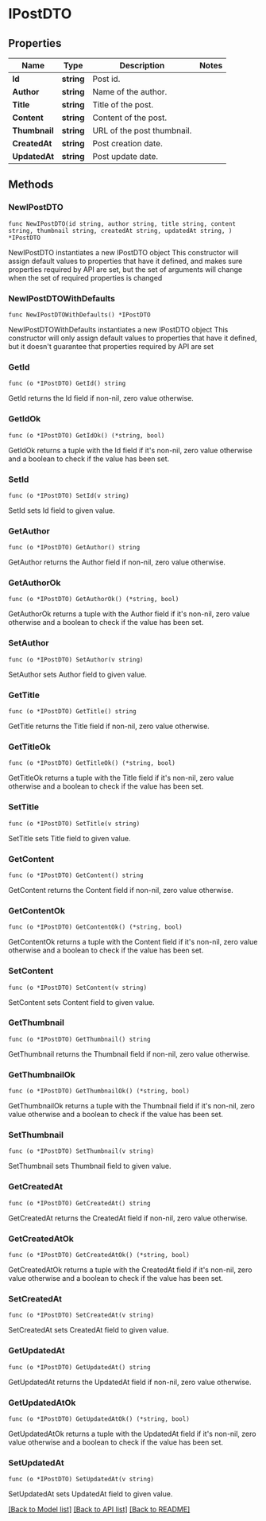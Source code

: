 # IPostDTO

## Properties

Name | Type | Description | Notes
------------ | ------------- | ------------- | -------------
**Id** | **string** | Post id. | 
**Author** | **string** | Name of the author. | 
**Title** | **string** | Title of the post. | 
**Content** | **string** | Content of the post. | 
**Thumbnail** | **string** | URL of the post thumbnail. | 
**CreatedAt** | **string** | Post creation date. | 
**UpdatedAt** | **string** | Post update date. | 

## Methods

### NewIPostDTO

`func NewIPostDTO(id string, author string, title string, content string, thumbnail string, createdAt string, updatedAt string, ) *IPostDTO`

NewIPostDTO instantiates a new IPostDTO object
This constructor will assign default values to properties that have it defined,
and makes sure properties required by API are set, but the set of arguments
will change when the set of required properties is changed

### NewIPostDTOWithDefaults

`func NewIPostDTOWithDefaults() *IPostDTO`

NewIPostDTOWithDefaults instantiates a new IPostDTO object
This constructor will only assign default values to properties that have it defined,
but it doesn't guarantee that properties required by API are set

### GetId

`func (o *IPostDTO) GetId() string`

GetId returns the Id field if non-nil, zero value otherwise.

### GetIdOk

`func (o *IPostDTO) GetIdOk() (*string, bool)`

GetIdOk returns a tuple with the Id field if it's non-nil, zero value otherwise
and a boolean to check if the value has been set.

### SetId

`func (o *IPostDTO) SetId(v string)`

SetId sets Id field to given value.


### GetAuthor

`func (o *IPostDTO) GetAuthor() string`

GetAuthor returns the Author field if non-nil, zero value otherwise.

### GetAuthorOk

`func (o *IPostDTO) GetAuthorOk() (*string, bool)`

GetAuthorOk returns a tuple with the Author field if it's non-nil, zero value otherwise
and a boolean to check if the value has been set.

### SetAuthor

`func (o *IPostDTO) SetAuthor(v string)`

SetAuthor sets Author field to given value.


### GetTitle

`func (o *IPostDTO) GetTitle() string`

GetTitle returns the Title field if non-nil, zero value otherwise.

### GetTitleOk

`func (o *IPostDTO) GetTitleOk() (*string, bool)`

GetTitleOk returns a tuple with the Title field if it's non-nil, zero value otherwise
and a boolean to check if the value has been set.

### SetTitle

`func (o *IPostDTO) SetTitle(v string)`

SetTitle sets Title field to given value.


### GetContent

`func (o *IPostDTO) GetContent() string`

GetContent returns the Content field if non-nil, zero value otherwise.

### GetContentOk

`func (o *IPostDTO) GetContentOk() (*string, bool)`

GetContentOk returns a tuple with the Content field if it's non-nil, zero value otherwise
and a boolean to check if the value has been set.

### SetContent

`func (o *IPostDTO) SetContent(v string)`

SetContent sets Content field to given value.


### GetThumbnail

`func (o *IPostDTO) GetThumbnail() string`

GetThumbnail returns the Thumbnail field if non-nil, zero value otherwise.

### GetThumbnailOk

`func (o *IPostDTO) GetThumbnailOk() (*string, bool)`

GetThumbnailOk returns a tuple with the Thumbnail field if it's non-nil, zero value otherwise
and a boolean to check if the value has been set.

### SetThumbnail

`func (o *IPostDTO) SetThumbnail(v string)`

SetThumbnail sets Thumbnail field to given value.


### GetCreatedAt

`func (o *IPostDTO) GetCreatedAt() string`

GetCreatedAt returns the CreatedAt field if non-nil, zero value otherwise.

### GetCreatedAtOk

`func (o *IPostDTO) GetCreatedAtOk() (*string, bool)`

GetCreatedAtOk returns a tuple with the CreatedAt field if it's non-nil, zero value otherwise
and a boolean to check if the value has been set.

### SetCreatedAt

`func (o *IPostDTO) SetCreatedAt(v string)`

SetCreatedAt sets CreatedAt field to given value.


### GetUpdatedAt

`func (o *IPostDTO) GetUpdatedAt() string`

GetUpdatedAt returns the UpdatedAt field if non-nil, zero value otherwise.

### GetUpdatedAtOk

`func (o *IPostDTO) GetUpdatedAtOk() (*string, bool)`

GetUpdatedAtOk returns a tuple with the UpdatedAt field if it's non-nil, zero value otherwise
and a boolean to check if the value has been set.

### SetUpdatedAt

`func (o *IPostDTO) SetUpdatedAt(v string)`

SetUpdatedAt sets UpdatedAt field to given value.



[[Back to Model list]](../README.md#documentation-for-models) [[Back to API list]](../README.md#documentation-for-api-endpoints) [[Back to README]](../README.md)


